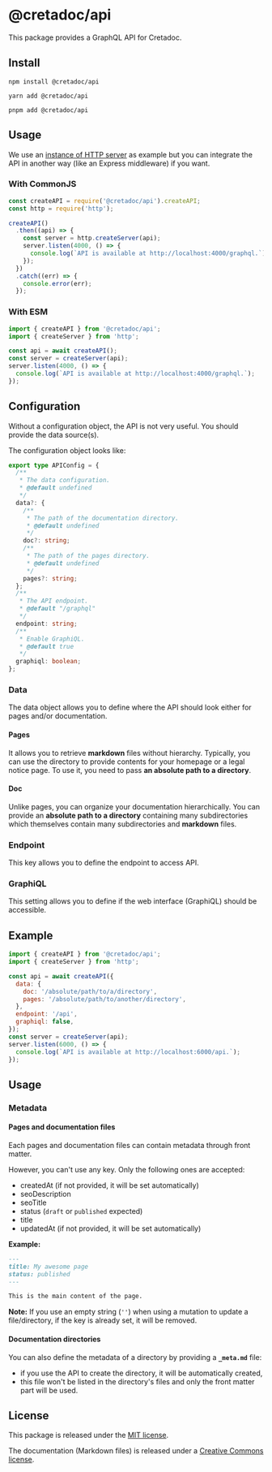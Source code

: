 # @cretadoc/api

This package provides a GraphQL API for Cretadoc.

## Install

```
npm install @cretadoc/api
```

```
yarn add @cretadoc/api
```

```
pnpm add @cretadoc/api
```

## Usage

We use an [instance of HTTP server](https://nodejs.org/api/http.html#httpcreateserveroptions-requestlistener) as example but you can integrate the API in another way (like an Express middleware) if you want.

### With CommonJS

```cjs
const createAPI = require('@cretadoc/api').createAPI;
const http = require('http');

createAPI()
  .then((api) => {
    const server = http.createServer(api);
    server.listen(4000, () => {
      console.log(`API is available at http://localhost:4000/graphql.`);
    });
  })
  .catch((err) => {
    console.error(err);
  });
```

### With ESM

```mjs
import { createAPI } from '@cretadoc/api';
import { createServer } from 'http';

const api = await createAPI();
const server = createServer(api);
server.listen(4000, () => {
  console.log(`API is available at http://localhost:4000/graphql.`);
});
```

## Configuration

Without a configuration object, the API is not very useful. You should provide the data source(s).

The configuration object looks like:

```ts
export type APIConfig = {
  /**
   * The data configuration.
   * @default undefined
   */
  data?: {
    /**
     * The path of the documentation directory.
     * @default undefined
     */
    doc?: string;
    /**
     * The path of the pages directory.
     * @default undefined
     */
    pages?: string;
  };
  /**
   * The API endpoint.
   * @default "/graphql"
   */
  endpoint: string;
  /**
   * Enable GraphiQL.
   * @default true
   */
  graphiql: boolean;
};
```

### Data

The data object allows you to define where the API should look either for pages and/or documentation.

#### Pages

It allows you to retrieve **markdown** files without hierarchy. Typically, you can use the directory to provide contents for your homepage or a legal notice page. To use it, you need to pass **an absolute path to a directory**.

#### Doc

Unlike pages, you can organize your documentation hierarchically. You can provide an **absolute path to a directory** containing many subdirectories which themselves contain many subdirectories and **markdown** files.

### Endpoint

This key allows you to define the endpoint to access API.

### GraphiQL

This setting allows you to define if the web interface (GraphiQL) should be accessible.

## Example

```javascript
import { createAPI } from '@cretadoc/api';
import { createServer } from 'http';

const api = await createAPI({
  data: {
    doc: '/absolute/path/to/a/directory',
    pages: '/absolute/path/to/another/directory',
  },
  endpoint: '/api',
  graphiql: false,
});
const server = createServer(api);
server.listen(6000, () => {
  console.log(`API is available at http://localhost:6000/api.`);
});
```

## Usage

### Metadata

#### Pages and documentation files

Each pages and documentation files can contain metadata through front matter.

However, you can't use any key. Only the following ones are accepted:

- createdAt (if not provided, it will be set automatically)
- seoDescription
- seoTitle
- status (`draft` or `published` expected)
- title
- updatedAt (if not provided, it will be set automatically)

**Example:**

```md
---
title: My awesome page
status: published
---

This is the main content of the page.
```

**Note:** If you use an empty string (`''`) when using a mutation to update a file/directory, if the key is already set, it will be removed.

#### Documentation directories

You can also define the metadata of a directory by providing a **`_meta.md`** file:

- if you use the API to create the directory, it will be automatically created,
- this file won't be listed in the directory's files and only the front matter part will be used.

## License

This package is released under the [MIT license](./LICENSE).

The documentation (Markdown files) is released under a [Creative Commons license](./LICENSE-docs).
